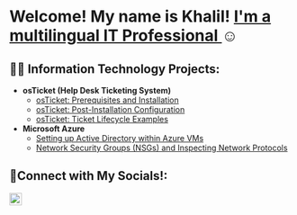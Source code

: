 <h1>Welcome! My name is Khalil! <a href="https://www.linkedin.com/in/khalil-lawrence-8a9675348/">I'm a multilingual IT Professional </a>☺</h1>

<h2>👨‍💻 Information Technology Projects:</h2>

- <b>osTicket (Help Desk Ticketing System)</b>
  - [osTicket: Prerequisites and Installation](https://github.com/K-lawIT/osticket-prereq)
  - [osTicket: Post-Installation Configuration](https://github.com/K-lawIT/osTicket-config)
  - [osTicket: Ticket Lifecycle Examples](https://github.com/K-lawIT/Ticket-Lifecycle)
- <b>Microsoft Azure</b>
  - [Setting up Active Directory within Azure VMs](https://github.com/K-lawIT/ad-setup)
  - [Network Security Groups (NSGs) and Inspecting Network Protocols](https://github.com/K-lawIT/azure-network-protocols)

<h2>🤳Connect with My Socials!:</h2>

[<img align="left" alt="Josh | LinkedIn" width="22px" src="https://cdn.jsdelivr.net/npm/simple-icons@v3/icons/linkedin.svg" />][linkedin]

[linkedin]: https://www.linkedin.com/in/khalil-lawrence-8a9675348/
